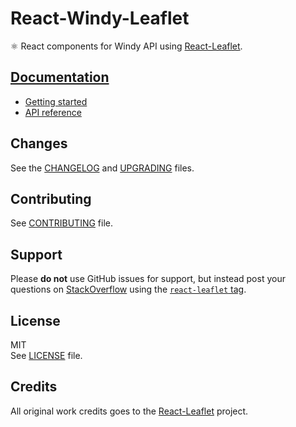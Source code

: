# React-Windy-Leaflet 

⚛️ React components for Windy API using [React-Leaflet](http://react-leaflet.js.org).

## [Documentation](http://react-leaflet.js.org)

- [Getting started](https://react-leaflet.js.org/docs/en/intro.html)
- [API reference](https://react-leaflet.js.org/docs/en/context.html)

## Changes

See the [CHANGELOG](CHANGELOG.md) and [UPGRADING](UPGRADING.md) files.

## Contributing

See [CONTRIBUTING](CONTRIBUTING.md) file.

## Support

Please **do not** use GitHub issues for support, but instead post your questions on [StackOverflow](https://stackoverflow.com/) using the [`react-leaflet` tag](https://stackoverflow.com/questions/tagged/react-leaflet).

## License

MIT\
See [LICENSE](LICENSE) file.

## Credits

All original work credits goes to the [React-Leaflet](http://react-leaflet.js.org) project.

